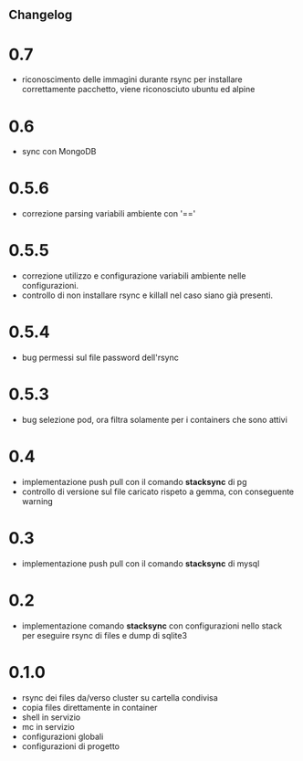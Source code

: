 ## Changelog

# 0.7
- riconoscimento delle immagini durante rsync per installare correttamente pacchetto, 
  viene riconosciuto ubuntu ed alpine

# 0.6
- sync con MongoDB

# 0.5.6
- correzione parsing variabili ambiente con '=='

# 0.5.5
- correzione utilizzo e configurazione variabili ambiente nelle configurazioni.
- controllo di non installare rsync e killall nel caso siano già presenti.

# 0.5.4
- bug permessi sul file password dell'rsync

# 0.5.3
- bug selezione pod, ora filtra solamente per i containers che sono attivi 

# 0.4
- implementazione push pull con il comando **stacksync** di pg
- controllo di versione sul file caricato rispeto a gemma, con conseguente warning 

# 0.3
- implementazione push pull con il comando **stacksync** di mysql

# 0.2
- implementazione comando **stacksync** con configurazioni nello stack per eseguire rsync di files e dump di sqlite3

# 0.1.0
- rsync dei files da/verso cluster su cartella condivisa
- copia files direttamente in container
- shell in servizio
- mc in servizio
- configurazioni globali
- configurazioni di progetto
